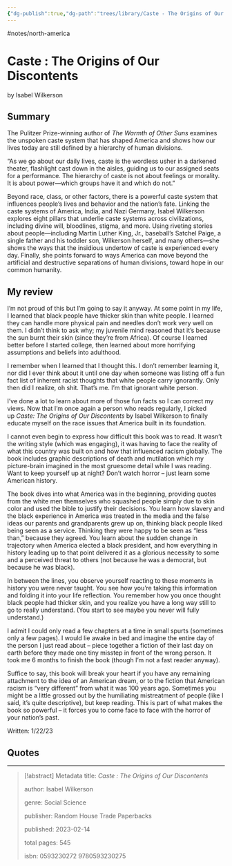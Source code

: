 ```yaml
---
{"dg-publish":true,"dg-path":"trees/library/Caste - The Origins of Our Discontents.md","permalink":"/trees/library/caste-the-origins-of-our-discontents/","created":"2025-01-07T20:13:18.090-05:00","updated":"2025-03-19T12:37:04.717-04:00"}
---
```


#notes/north-america 
# Caste : The Origins of Our Discontents
by Isabel Wilkerson
## Summary
The Pulitzer Prize-winning author of *The Warmth of Other Suns* examines the unspoken caste system that has shaped America and shows how our lives today are still defined by a hierarchy of human divisions.

“As we go about our daily lives, caste is the wordless usher in a darkened theater, flashlight cast down in the aisles, guiding us to our assigned seats for a performance. The hierarchy of caste is not about feelings or morality. It is about power—which groups have it and which do not.” 

Beyond race, class, or other factors, there is a powerful caste system that influences people’s lives and behavior and the nation’s fate. Linking the caste systems of America, India, and Nazi Germany, Isabel Wilkerson explores eight pillars that underlie caste systems across civilizations, including divine will, bloodlines, stigma, and more. Using riveting stories about people—including Martin Luther King, Jr., baseball’s Satchel Paige, a single father and his toddler son, Wilkerson herself, and many others—she shows the ways that the insidious undertow of caste is experienced every day. Finally, she points forward to ways America can move beyond the artificial and destructive separations of human divisions, toward hope in our common humanity.
## My review 
I’m not proud of this but I’m going to say it anyway. At some point in my life, I learned that black people have thicker skin than white people. I learned they can handle more physical pain and needles don’t work very well on them. I didn’t think to ask why; my juvenile mind reasoned that it’s because the sun burnt their skin (since they’re from Africa). Of course I learned better before I started college, then learned about more horrifying assumptions and beliefs into adulthood.

I remember when I learned that I thought this. I don’t remember learning it, nor did I ever think about it until one day when someone was listing off a fun fact list of inherent racist thoughts that white people carry ignorantly. Only then did I realize, oh shit. That’s me. I’m that ignorant white person.

I’ve done a lot to learn about more of those fun facts so I can correct my views. Now that I’m once again a person who reads regularly, I picked up _Caste: The Origins of Our Discontents_ by Isabel Wilkerson to finally educate myself on the race issues that America built in its foundation.

I cannot even begin to express how difficult this book was to read. It wasn’t the writing style (which was engaging), it was having to face the reality of what this country was built on and how that influenced racism globally. The book includes graphic descriptions of death and mutilation which my picture-brain imagined in the most gruesome detail while I was reading. Want to keep yourself up at night? Don’t watch horror – just learn some American history.

The book dives into what America was in the beginning, providing quotes from the white men themselves who squashed people simply due to skin color and used the bible to justify their decisions. You learn how slavery and the black experience in America was treated in the media and the false ideas our parents and grandparents grew up on, thinking black people liked being seen as a service. Thinking they were happy to be seen as “less than,” because they agreed. You learn about the sudden change in trajectory when America elected a black president, and how everything in history leading up to that point delivered it as a glorious necessity to some and a perceived threat to others (not because he was a democrat, but because he was black).

In between the lines, you observe yourself reacting to these moments in history you were never taught. You see how you’re taking this information and folding it into your life reflection. You remember how you once thought black people had thicker skin, and you realize you have a long way still to go to really understand. (You start to see maybe you never will fully understand.)

I admit I could only read a few chapters at a time in small spurts (sometimes only a few pages). I would lie awake in bed and imagine the entire day of the person I just read about – piece together a fiction of their last day on earth before they made one tiny misstep in front of the wrong person. It took me 6 months to finish the book (though I’m not a fast reader anyway).

Suffice to say, this book will break your heart if you have any remaining attachment to the idea of an American dream, or to the fiction that American racism is “very different” from what it was 100 years ago. Sometimes you might be a little grossed out by the humiliating mistreatment of people (like I said, it’s quite descriptive), but keep reading. This is part of what makes the book so powerful – it forces you to come face to face with the horror of your nation’s past.

Written: 1/22/23

## Quotes

---

> [!abstract] Metadata
> title: *Caste : The Origins of Our Discontents*
> 
> author: Isabel Wilkerson
> 
> genre: Social Science
> 
> publisher: Random House Trade Paperbacks
> 
> published: 2023-02-14
> 
> total pages: 545
> 
> isbn: 0593230272 9780593230275
